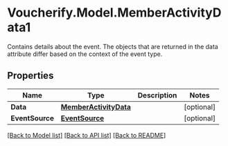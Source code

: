 # Voucherify.Model.MemberActivityData1
Contains details about the event. The objects that are returned in the data attribute differ based on the context of the event type.

## Properties

Name | Type | Description | Notes
------------ | ------------- | ------------- | -------------
**Data** | [**MemberActivityData**](MemberActivityData.md) |  | [optional] 
**EventSource** | [**EventSource**](EventSource.md) |  | [optional] 

[[Back to Model list]](../../README.md#documentation-for-models) [[Back to API list]](../../README.md#documentation-for-api-endpoints) [[Back to README]](../../README.md)

